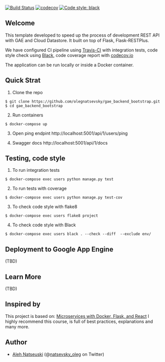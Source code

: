 [![Build Status](https://travis-ci.org/olegnatsevsky/gae_backend_bootstrap.svg?branch=master)](https://travis-ci.org/olegnatsevsky/gae_backend_bootstrap)
[![codecov](https://codecov.io/gh/olegnatsevsky/gae_backend_bootstrap/branch/master/graph/badge.svg)](https://codecov.io/gh/olegnatsevsky/gae_backend_bootstrap)
[![Code style: black](https://img.shields.io/badge/code%20style-black-000000.svg)](https://github.com/python/black)

## Welcome

This template developed to speed up the process of development REST API with GAE and Cloud Datastore. It built on top of Flask, Flask-RESTPlus.

We have configured CI pipeline using [Travis-CI](https://travis-ci.org) with integration tests, code style check using [Black](https://github.com/python/black), code coverage report with [codecov.io](https://codecov.io)

The application can be run locally or inside a Docker container.


## Quick Strat

1. Clone the repo
  ```
  $ git clone https://github.com/olegnatsevsky/gae_backend_bootstrap.git
  $ cd gae_backend_bootstrap
  ```
2. Run containers
  ```
  $ docker-compose up
  ```
3. Open ping endpint
  http://localhost:5001/api/1/users/ping

4. Swagger docs
  http://localhost:5001/api/1/docs

   
## Testing, code style

1. To run integration tests
  ```
  $ docker-compose exec users python manage.py test
  ```
2. To run tests with coverage
  ```
  $ docker-compose exec users python manage.py test-cov
  ```
3. To check code style with flake8
  ```
  $ docker-compose exec users flake8 project
  ```
4. To check code style with Black
  ```
  $ docker-compose exec users black . --check --diff  --exclude env/
  ```

## Deployment to Google App Engine
(TBD)

## Learn More
(TBD)

## Inspired by
This project is based on:
[Microservices with Docker, Flask, and React](https://testdriven.io/courses/microservices-with-docker-flask-and-react/)
I highly recommend this course, is full of best practices, explanations and many more.

## Author

- <a href="https://www.linkedin.com/in/onats/">Aleh Natseuski</a> (@<a href="https://twitter.com/natsevsky_oleg">natsevsky_oleg</a> on Twitter)

  
